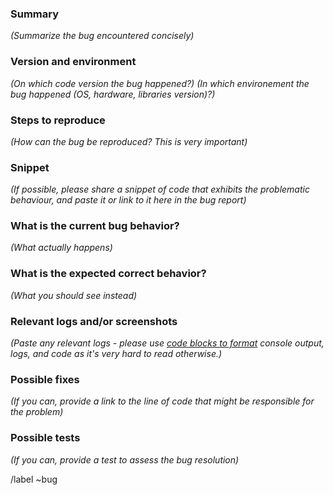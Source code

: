 ### Summary

*(Summarize the bug encountered concisely)*

### Version and environment

*(On which code version the bug happened?)*
*(In which environement the bug happened (OS, hardware, libraries version)?)*

### Steps to reproduce

*(How can the bug be reproduced? This is very important)*

### Snippet

*(If possible, please share a snippet of code that exhibits the problematic
behaviour, and paste it or link to it here in the bug report)*

### What is the current bug behavior?

*(What actually happens)*

### What is the expected correct behavior?

*(What you should see instead)*

### Relevant logs and/or screenshots

*(Paste any relevant logs - please use
[code blocks to format](https://docs.GitLab.com/ee/user/markdown.html#code-and-syntax-highlighting)
console output, logs, and code as it's very hard to read otherwise.)*

### Possible fixes

*(If you can, provide a link to the line of code that might be responsible for
the problem)*

### Possible tests

*(If you can, provide a test to assess the bug resolution)*

/label ~bug
